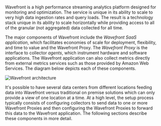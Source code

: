 Wavefront is a high performance streaming analytics platform designed for monitoring and optimization.  The service is unique in its ability to scale to very high data ingestion rates and query loads. The result is a technology stack unique in its ability to scale horizontally while providing access to all of the granular (not aggregated) data collected for all time.

The major components of Wavefront include the *Wavefront SaaS application*, which facilitates economies of scale for deployment, flexibility, and time to value and the Wavefront Proxy.  The *Wavefront Proxy* is the interface to collector *agents*, which instrument hardware and software applications. The Wavefront application can also collect metrics directly from external metrics services such as those provided by Amazon Web Services. The diagram below depicts each of these components.

![Wavefront architecture](images/wavefront_architecture.png)

It's possible to have several data centers from different locations feeding data into Wavefront versus traditional on premise solutions which can only provide a view of one location at a time.  At a high level, the setup process typically consists of configuring collectors to send data to one or more Wavefront Proxies and then configuring the Wavefront Proxies to forward this data to the Wavefront application. The following sections describe these components in more detail.
